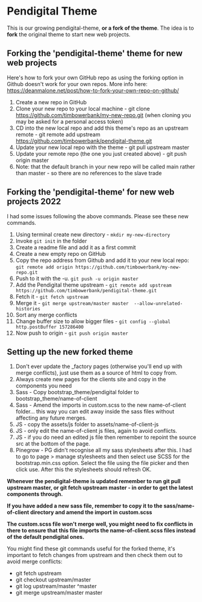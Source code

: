 # Pendigital Theme
This is our growing pendigital-theme, **or a fork of the theme**. The idea is to **fork** the original theme to start new web projects.

## Forking the 'pendigital-theme' theme for new web projects
Here's how to fork your own GitHub repo as using the forking option in Github doesn't work for your own repos. More info here: https://deanmalone.net/post/how-to-fork-your-own-repo-on-github/

1. Create a new repo in GitHub
2. Clone your new repo to your local machine - git clone https://github.com/timbowerbank/my-new-repo.git (when cloning you may be asked for a personal access token)
3. CD into the new local repo and add this theme's repo as an upstream remote - git remote add upstream https://github.com/timbowerbank/pendigital-theme.git
4. Update your new local repo with the theme - git pull upstream master
5. Update your remote repo (the one you just created above) - git push origin master
6. Note: that the default branch in your new repo will be called main rather than master - so there are no references to the slave trade

## Forking the 'pendigital-theme' for new web projects 2022
I had some issues following the above commands. Please see these new commands.
1. Using terminal create new directory - ```mkdir my-new-directory```
2. Invoke ```git init``` in the folder
3. Create a readme file and add it as a first commit
4. Create a new empty repo on GitHub
5. Copy the repo address from Github and add it to your new local repo: ```git remote add origin https://github.com/timbowerbank/my-new-repo.git```
6. Push to it with the -u. ```git push -u origin master```
7. Add the Pendigital theme upstream - ```git remote add upstream https://github.com/timbowerbank/pendigital-theme.git```
8. Fetch it - ```git fetch upstream```
9. Merge it - ```git merge upstream/master master  --allow-unrelated-histories```
10. Sort any merge conflicts
11. Change buffer size to allow bigger files - ```git config --global http.postBuffer 157286400``` 
12. Now push to origin - ```git push origin master```

## Setting up the new forked theme
1. Don't ever update the _factory pages (otherwise you'll end up with merge conflicts), just use them as a source of html to copy from.
2. Always create new pages for the clients site and copy in the components you need
3. Sass - Copy bootstrap_theme/pendigital folder to bootstrap_theme/name-of-client
4. Sass - Amend the imports in custom.scss to the new name-of-client folder... this way you can edit away inside the sass files without affecting any future merges.
5. JS - copy the assets/js folder to assets/name-of-client-js
6. JS - only edit the name-of-client js files, again to avoid conflicts.
7. JS - if you do need an edited js file then remember to repoint the source src at the bottom of the page.
8. Pinegrow - PG didn't recognise all my sass stylesheets after this. I had to go to page > manage stylesheets and then select use SCSS for the bootstrap.min.css option. Select the file using the file picker and then click use. After this the stylesheets should refresh OK.

**Whenever the pendigital-theme is updated remember to run git pull upstream master, or git fetch upstream master - in order to get the latest components through.**

**If you have added a new sass file, remember to copy it to the sass/name-of-client directory and amend the import in custom.scss**

**The custom.scss file won't merge well, you might need to fix conflicts in there to ensure that this file imports the name-of-client.scss files instead of the default pendigital ones.**


You might find these git commands useful for the forked theme, it's important to fetch changes from upstream and then check them out to avoid merge conflicts:
* git fetch upstream
* git checkout upstream/master
* git log upstream/master ^master
* git merge upstream/master master